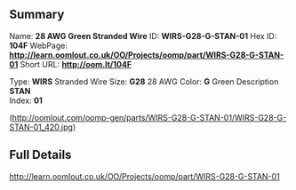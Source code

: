 

 ## Summary
Name: __28 AWG Green Stranded Wire__
ID: __WIRS-G28-G-STAN-01__
Hex ID: __104F__
WebPage: __http://learn.oomlout.co.uk/OO/Projects/oomp/part/WIRS-G28-G-STAN-01__
Short URL: __http://oom.lt/104F__

Type: __WIRS__ Stranded Wire 
Size: __G28__ 28 AWG 
Color: __G__ Green 
Description __STAN__  
Index: __01__


(http://oomlout.com/oomp-gen/parts/WIRS-G28-G-STAN-01/WIRS-G28-G-STAN-01_420.jpg)


 ## Full Details
 http://learn.oomlout.co.uk/OO/Projects/oomp/part/WIRS-G28-G-STAN-01














